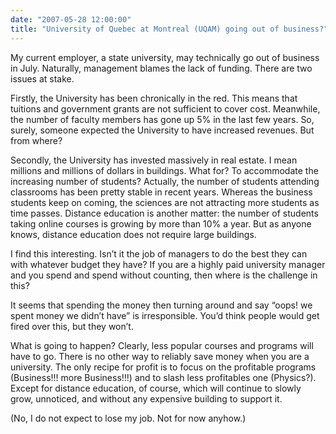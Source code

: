 ```yaml
---
date: "2007-05-28 12:00:00"
title: "University of Quebec at Montreal (UQAM) going out of business?"
---
```




My current employer, a state university, may technically go out of business in July. Naturally, management blames the lack of funding. There are two issues at stake. 

Firstly, the University has been chronically in the red. This means that tuitions and government grants are not sufficient to cover cost. Meanwhile, the number of faculty members has gone up 5% in the last few years. So, surely, someone expected the University to have increased revenues. But from where? 

Secondly, the University has invested massively in real estate. I mean millions and millions of dollars in buildings. What for? To accommodate the increasing number of students? Actually, the number of students attending classrooms has been pretty stable in recent years. Whereas the business students keep on coming, the sciences are not attracting more students as time passes. Distance education is another matter: the number of students taking online courses is growing by more than 10% a year. But as anyone knows, distance education does not require large buildings.

I find this interesting. Isn&rsquo;t it the job of managers to do the best they can with whatever budget they have? If you are a highly paid university manager and you spend and spend without counting, then where is the challenge in this?

It seems that spending the money then turning around and say &ldquo;oops! we spent money we didn&rsquo;t have&rdquo; is irresponsible. You&rsquo;d think people would get fired over this, but they won&rsquo;t.

What is going to happen? Clearly, less popular courses and programs will have to go. There is no other way to reliably save money when you are a university. The only recipe for profit is to focus on the profitable programs (Business!!! more Business!!!) and to slash less profitables one (Physics?). Except for distance education, of course, which will continue to slowly grow, unnoticed, and without any expensive building to support it.

(No, I do not expect to lose my job. Not for now anyhow.)

